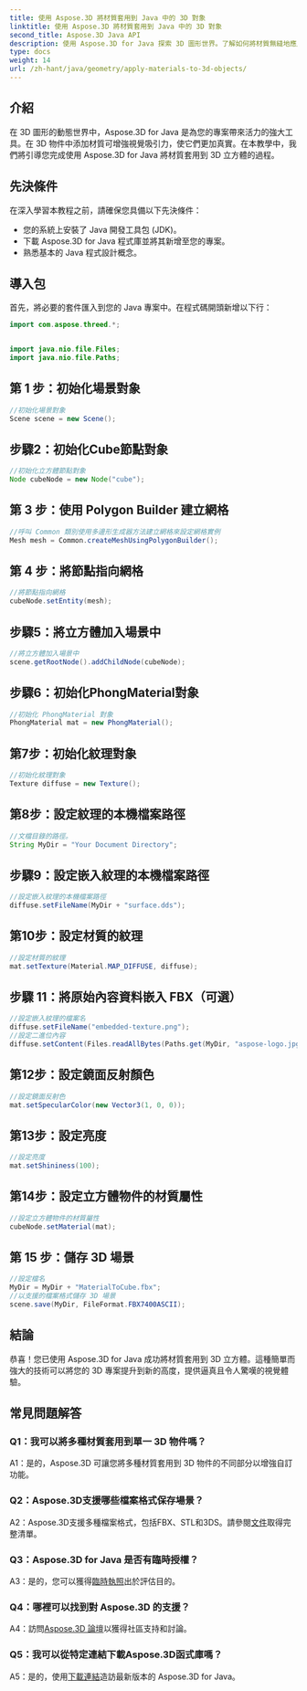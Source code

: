 ```yaml
---
title: 使用 Aspose.3D 將材質套用到 Java 中的 3D 對象
linktitle: 使用 Aspose.3D 將材質套用到 Java 中的 3D 對象
second_title: Aspose.3D Java API
description: 使用 Aspose.3D for Java 探索 3D 圖形世界。了解如何將材質無縫地應用到 3D 物件。透過逼真的視覺效果提升您的專案。
type: docs
weight: 14
url: /zh-hant/java/geometry/apply-materials-to-3d-objects/
---
```

## 介紹

在 3D 圖形的動態世界中，Aspose.3D for Java 是為您的專案帶來活力的強大工具。在 3D 物件中添加材質可增強視覺吸引力，使它們更加真實。在本教學中，我們將引導您完成使用 Aspose.3D for Java 將材質套用到 3D 立方體的過程。

## 先決條件

在深入學習本教程之前，請確保您具備以下先決條件：

- 您的系統上安裝了 Java 開發工具包 (JDK)。
- 下載 Aspose.3D for Java 程式庫並將其新增至您的專案。
- 熟悉基本的 Java 程式設計概念。

## 導入包

首先，將必要的套件匯入到您的 Java 專案中。在程式碼開頭新增以下行：

```java
import com.aspose.threed.*;


import java.nio.file.Files;
import java.nio.file.Paths;
```

## 第 1 步：初始化場景對象

```java
//初始化場景對象
Scene scene = new Scene();
```

## 步驟2：初始化Cube節點對象

```java
//初始化立方體節點對象
Node cubeNode = new Node("cube");
```

## 第 3 步：使用 Polygon Builder 建立網格

```java
//呼叫 Common 類別使用多邊形生成器方法建立網格來設定網格實例
Mesh mesh = Common.createMeshUsingPolygonBuilder();
```

## 第 4 步：將節點指向網格

```java
//將節點指向網格
cubeNode.setEntity(mesh);
```

## 步驟5：將立方體加入場景中

```java
//將立方體加入場景中
scene.getRootNode().addChildNode(cubeNode);
```

## 步驟6：初始化PhongMaterial對象

```java
//初始化 PhongMaterial 對象
PhongMaterial mat = new PhongMaterial();
```

## 第7步：初始化紋理對象

```java
//初始化紋理對象
Texture diffuse = new Texture();
```

## 第8步：設定紋理的本機檔案路徑

```java
//文檔目錄的路徑。
String MyDir = "Your Document Directory";
```

## 步驟9：設定嵌入紋理的本機檔案路徑

```java
//設定嵌入紋理的本機檔案路徑
diffuse.setFileName(MyDir + "surface.dds");
```

## 第10步：設定材質的紋理

```java
//設定材質的紋理
mat.setTexture(Material.MAP_DIFFUSE, diffuse);
```

## 步驟 11：將原始內容資料嵌入 FBX（可選）

```java
//設定嵌入紋理的檔案名
diffuse.setFileName("embedded-texture.png");
//設定二進位內容
diffuse.setContent(Files.readAllBytes(Paths.get(MyDir, "aspose-logo.jpg")));
```

## 第12步：設定鏡面反射顏色

```java
//設定鏡面反射色
mat.setSpecularColor(new Vector3(1, 0, 0));
```

## 第13步：設定亮度

```java
//設定亮度
mat.setShininess(100);
```

## 第14步：設定立方體物件的材質屬性

```java
//設定立方體物件的材質屬性
cubeNode.setMaterial(mat);
```

## 第 15 步：儲存 3D 場景

```java
//設定檔名
MyDir = MyDir + "MaterialToCube.fbx";
//以支援的檔案格式儲存 3D 場景
scene.save(MyDir, FileFormat.FBX7400ASCII);
```

## 結論

恭喜！您已使用 Aspose.3D for Java 成功將材質套用到 3D 立方體。這種簡單而強大的技術可以將您的 3D 專案提升到新的高度，提供逼真且令人驚嘆的視覺體驗。

## 常見問題解答

### Q1：我可以將多種材質套用到單一 3D 物件嗎？

A1：是的，Aspose.3D 可讓您將多種材質套用到 3D 物件的不同部分以增強自訂功能。

### Q2：Aspose.3D支援哪些檔案格式保存場景？

 A2：Aspose.3D支援多種檔案格式，包括FBX、STL和3DS。請參閱[文件](https://reference.aspose.com/3d/java/)取得完整清單。

### Q3：Aspose.3D for Java 是否有臨時授權？

 A3：是的，您可以獲得[臨時執照](https://purchase.aspose.com/temporary-license/)出於評估目的。

### Q4：哪裡可以找到對 Aspose.3D 的支援？

 A4：訪問[Aspose.3D 論壇](https://forum.aspose.com/c/3d/18)以獲得社區支持和討論。

### Q5：我可以從特定連結下載Aspose.3D函式庫嗎？

 A5：是的，使用[下載連結](https://releases.aspose.com/3d/java/)造訪最新版本的 Aspose.3D for Java。